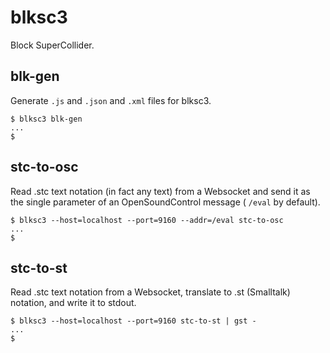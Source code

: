 # blksc3

Block SuperCollider.

## blk-gen

Generate `.js` and `.json` and `.xml` files for blksc3.

````
$ blksc3 blk-gen
...
$
````

## stc-to-osc

Read .stc text notation (in fact any text) from a Websocket and send
it as the single parameter of an OpenSoundControl message ( `/eval` by
default).

````
$ blksc3 --host=localhost --port=9160 --addr=/eval stc-to-osc
...
$
````

## stc-to-st

Read .stc text notation from a Websocket, translate to .st (Smalltalk) notation, and write it to stdout.

````
$ blksc3 --host=localhost --port=9160 stc-to-st | gst -
...
$
````
